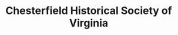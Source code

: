 ---
layout: repo
title: "Chesterfield Historical Society of Virginia"
id: 16558
permalink: repos/16558/
---